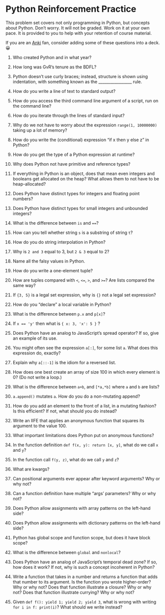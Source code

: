 # Python Reinforcement Practice

This problem set covers not only programming in Python, but concepts about Python. Don’t worry. It will not be graded. Work on it at your own pace. It is provided to you to help with your retention of course material.

If you are an [Anki](https://apps.ankiweb.net/) fan, consider adding some of these questions into a deck. 😀

1. Who created Python and in what year?

1. How long was GvR’s tenure as the BDFL?

1. Python doesn’t use curly braces; instead, structure is shown using indentation, with something known as the _________________ rule.

1. How do you write a line of text to standard output?

1. How do you access the third command line argument of a script, run on the command line?

1. How do you iterate through the lines of standard input?

1. Why do we not have to worry about the expression `range(1, 10000000)` taking up a lot of memory?

1. How do you write the (conditional) expression “if x then y else z” in Python?

1. How do you get the type of a Python expression at runtime?

1. Why does Python not have primitive and reference types?

1. If everything in Python is an object, does that mean even integers and booleans get allocated on the heap? What allows them to not have to be heap-allocated?

1. Does Python have distinct types for integers and floating point numbers?

1. Does Python have distinct types for small integers and unbounded integers?

1. What is the difference between `is` and `==`?

1. How can you tell whether string `s` is a substring of string `t`?

1. How do you do string interpolation in Python?

1. Why is `2 and 3` equal to 3, but `2 & 3` equal to 2?

1. Name all the falsy values in Python.

1. How do you write a one-element tuple?

1. How are tuples compared with `<`, `<=`, `>`, and `>=`? Are lists compared the same way?

1. If `{3, 5}` is a legal set expression, why is `{}` not a legal set expression?

1. How do you “declare” a local variable in Python?

1. What is the difference between `p.x` and `p[x]`?

1. If `x == 'y'` then what is `{ x: 3, 'x': 5 }` ?

1. Does Python have an analog to JavaScript’s spread operator? If so, give an example of its use.

1. You might often see the expression `a[:]`, for some list `a`. What does this expression do, exactly?

1. Explain why `a[::-1]` is the idiom for a reversed list.

1. How does one best create an array of size 100 in which every element is 0? (Do not write a loop.)

1. What is the difference between `a+b`, and `[*a,*b]` where `a` and `b` are lists?

1. `a.append()` mutates `a`. How do you do a non-mutating append?

1. How do you add an element to the front of a list, in a mutating fashion? Is this efficient? If not, what should you do instead?

1. Write an IIFE that applies an anonymous function that squares its argument to the value 100.

1. What important limitations does Python put on anonymous functions?

1. In the function definition `def f(x, y): return [x, y]`, what do we call `x` and `y`?

1. In the function call `f(y, z)`, what do we call `y` and `z`?

1. What are kwargs?

1. Can positional arguments ever appear after keyword arguments? Why or why not?

1. Can a function definition have multiple “args’ parameters? Why or why not?

1. Does Python allow assignments with array patterns on the left-hand side?

1. Does Python allow assignments with dictionary patterns on the left-hand side?

1. Python has global scope and function scope, but does it have block scope?

1. What is the difference between `global` and `nonlocal`?

1. Does Python have an analog of JavaScript’s temporal dead zone? If so, how does it work? If not, why is such a concept incoherent in Python?

1. Write a function that takes in a number and returns a function that adds that number to its argument. Is the function you wrote higher-order? Why or why not? Does that function illustrate a closure? Why or why not? Does that function illustrate currying? Why or why not?

1. Given `def f(): yield 1; yield 2; yield 3`, what is wrong with writing `for i in f: print(i)`? What should we write instead?
